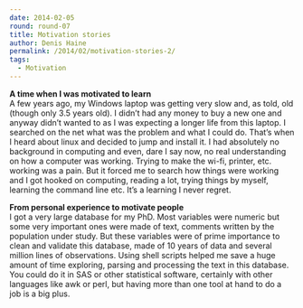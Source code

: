 ```yaml
---
date: 2014-02-05
round: round-07
title: Motivation stories
author: Denis Haine
permalink: /2014/02/motivation-stories-2/
tags:
  - Motivation
---
```

**A time when I was motivated to learn**  
A few years ago, my Windows laptop was getting very slow and, as told, old (though only 3.5 years old). I didn&#8217;t had any money to buy a new one and anyway didn&#8217;t wanted to as I was expecting a longer life from this laptop. I searched on the net what was the problem and what I could do. That&#8217;s when I heard about linux and decided to jump and install it. I had absolutely no background in computing and even, dare I say now, no real understanding on how a computer was working. Trying to make the wi-fi, printer, etc. working was a pain. But it forced me to search how things were working and I got hooked on computing, reading a lot, trying things by myself, learning the command line etc. It&#8217;s a learning I never regret.

**From personal experience to motivate people**  
I got a very large database for my PhD. Most variables were numeric but some very important ones were made of text, comments written by the population under study. But these variables were of prime importance to clean and validate this database, made of 10 years of data and several million lines of observations. Using shell scripts helped me save a huge amount of time exploring, parsing and processing the text in this database. You could do it in SAS or other statistical software, certainly with other languages like awk or perl, but having more than one tool at hand to do a job is a big plus.

